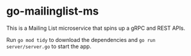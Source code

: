 # go-mailinglist-ms

This is a Mailing List microservice that spins up a gRPC and REST APIs.

Run `go mod tidy` to download the dependencies and `go run server/server.go` to start the app.
